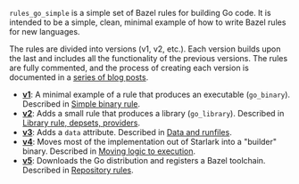 `rules_go_simple` is a simple set of Bazel rules for building Go code.  It
is intended to be a simple, clean, minimal example of how to write Bazel
rules for new languages.

The rules are divided into versions (v1, v2, etc.). Each version builds
upon the last and includes all the functionality of the previous
versions. The rules are fully commented, and the process of creating each
version is documented in a [series of blog
posts](https://jayconrod.com/posts/106/writing-bazel-rules--simple-binary-rule).

* **[v1](https://github.com/jayconrod/rules_go_simple/tree/v1)**: A minimal
  example of a rule that produces an executable (`go_binary`). Described in
  [Simple binary
  rule](https://jayconrod.com/posts/106/writing-bazel-rules--simple-binary-rule).
* **[v2](https://github.com/jayconrod/rules_go_simple/tree/v2)**: Adds a small
  rule that produces a library (`go_library`). Described in [Library rule,
  depsets,
  providers](https://jayconrod.com/posts/107/writing-bazel-rules--library-rule--depsets--providers).
* **[v3](https://github.com/jayconrod/rules_go_simple/tree/v3)**: Adds a `data`
  attribute. Described in [Data and
  runfiles](https://jayconrod.com/posts/108/writing-bazel-rules--data-and-runfiles).
* **[v4](https://github.com/jayconrod/rules_go_simple/tree/v4)**: Moves most of
  the implementation out of Starlark into a "builder" binary. Described in
  [Moving logic to
  execution](https://jayconrod.com/posts/109/writing-bazel-rules--moving-logic-to-execution).
* **[v5](https://github.com/jayconrod/rules_go_simple/tree/v5)**: Downloads the
  Go distribution and registers a Bazel toolchain. Described in [Repository
  rules](https://jayconrod.com/posts/110/writing-bazel-rules--repository-rules).
